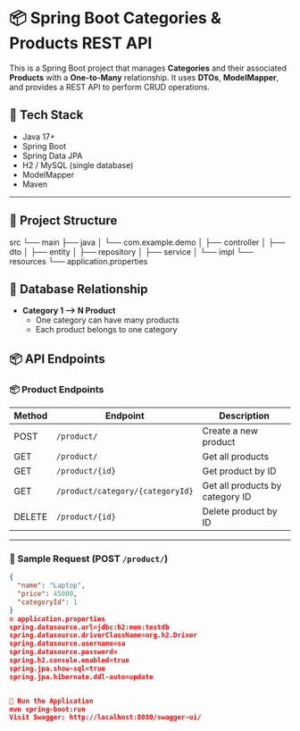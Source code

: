 # 📦 Spring Boot Categories & Products REST API

This is a Spring Boot project that manages **Categories** and their associated **Products** 
with a **One-to-Many** relationship. It uses **DTOs**, **ModelMapper**,
and provides a REST API to perform CRUD operations.

## 🧱 Tech Stack

- Java 17+
- Spring Boot
- Spring Data JPA
- H2 / MySQL (single database)
- ModelMapper
- Maven

---

## 📁 Project Structure

src
└── main
├── java
│ └── com.example.demo
│ ├── controller
│ ├── dto
│ ├── entity
│ ├── repository
│ ├── service
│ └── impl
└── resources
└── application.properties

## 🔗 Database Relationship

- **Category 1 ⟶ N Product**
  - One category can have many products
  - Each product belongs to one category
## 📦 API Endpoints

### 📦 Product Endpoints

| Method | Endpoint                         | Description                     |
|--------|----------------------------------|---------------------------------|
| POST   | `/product/`                      | Create a new product            |
| GET    | `/product/`                      | Get all products                |
| GET    | `/product/{id}`                  | Get product by ID               |
| GET    | `/product/category/{categoryId}` | Get all products by category ID |
| DELETE | `/product/{id}`                  | Delete product by ID            |

---

### 🧪 Sample Request (POST `/product/`)

```json
{
  "name": "Laptop",
  "price": 45000,
  "categoryId": 1
}
⚙️ application.properties
spring.datasource.url=jdbc:h2:mem:testdb
spring.datasource.driverClassName=org.h2.Driver
spring.datasource.username=sa
spring.datasource.password=
spring.h2.console.enabled=true
spring.jpa.show-sql=true
spring.jpa.hibernate.ddl-auto=update


🚀 Run the Application
mvn spring-boot:run
Visit Swagger: http://localhost:8080/swagger-ui/


